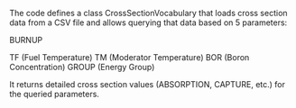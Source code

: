 The code defines a class CrossSectionVocabulary that loads cross section data from a CSV file and allows 
querying that data based on 5 parameters:

BURNUP

TF (Fuel Temperature)
TM (Moderator Temperature)
BOR (Boron Concentration)
GROUP (Energy Group)

It returns detailed cross section values (ABSORPTION, CAPTURE, etc.) for the queried parameters.
